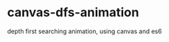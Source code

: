 # canvas-dfs-animation
depth first searching animation, using canvas and es6 

<div style="display: flex;justify-content: center;">
    <canvas id="dfs-canvas" width="800" height="800"></canvas>
</div>
<script type="text/javascript">
    (function () {
        'use strict';
        const canvas = document.getElementById('dfs-canvas');
        if (!canvas.getContext) {
            console.log('canvas is NOT SUPPORTED by this browser!');
            return;
        }

        const ctx = canvas.getContext('2d');

        class Node {
            constructor(x, y, radius, avoided) {
                this.x = x;
                this.y = y;
                this.radius = radius;
                this.avoided = avoided;
                this.visited = false;
            }
        }

        const initNodes = function (offsetX, offsetY, M, N, m, n, radius, delta) {
            const nodes = [];
            for (let i = 0; i < M; i++) {
                const row = [];
                for (let j = 0; j < N; j++) {
                    const node = new Node(offsetY + j * delta, offsetX + i * delta, radius, i === m && j === n);
                    row.push(node);
                }
                nodes.push(row);
            }
            return nodes;
        };

        const drawNode = function (node) {
            ctx.beginPath();
            ctx.arc(
                node.x,
                node.y,
                node.radius,
                0,
                Math.PI * 2,
                true
            );
            ctx.fillStyle = node.avoided ? 'red' : 'black';
            ctx.fill();
        };

        const drawAllNodes = function (nodes) {
            for (let i = 0; i < nodes.length; i++)
                for (let j = 0; j < nodes.length; j++)
                    drawNode(nodes[i][j]);
            ctx.save();
        };


        const dfs = function (nodes, i, j, visitedNodes, nodeSnapshots) {
            if (i < 0 || i === nodes.length) {
                nodeSnapshots.push(Array.from(visitedNodes));
                return;
            }

            if (j < 0 || j === nodes[i].length) {
                nodeSnapshots.push(Array.from(visitedNodes));
                return;
            }

            const node = nodes[i][j];
            if (node.avoided || node.visited) {
                nodeSnapshots.push(Array.from(visitedNodes));
                return;
            }

            node.visited = true;
            visitedNodes.push(node);
            dfs(nodes, i + 1, j, visitedNodes, nodeSnapshots);
            dfs(nodes, i, j + 1, visitedNodes, nodeSnapshots);
            dfs(nodes, i - 1, j, visitedNodes, nodeSnapshots);
            dfs(nodes, i, j - 1, visitedNodes, nodeSnapshots);
            visitedNodes.pop();
            node.visited = false;
        };


        const drawPath = function (visitedNodes) {
            if (!visitedNodes || visitedNodes.length < 2)
                return;
            ctx.restore();
            ctx.beginPath();
            ctx.moveTo(visitedNodes[0].x, visitedNodes[0].y);
            for (let i = 0; i < visitedNodes.length; i++)
                ctx.lineTo(visitedNodes[i].x, visitedNodes[i].y);
            //ctx.closePath();
            ctx.strokeStyle = 'green';
            ctx.lineWidth = 3;
            ctx.stroke();
        };

        const nodes = initNodes(100, 100, 5, 5, 0, 1, 10, 100);
        const nodeSnapshots = [];
        dfs(nodes, 0, 0, [], nodeSnapshots);
        const draw = function (index) {
            if (index >= nodeSnapshots.length)
                return;
            ctx.clearRect(0, 0, canvas.width, canvas.height);
            drawAllNodes(nodes);
            drawPath(nodeSnapshots[index]);
            window.requestAnimationFrame(function () {
                draw(index + 1);
            });
        };
        draw(0);
    })();

</script>
